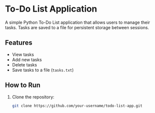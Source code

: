 # To-Do List Application

A simple Python To-Do List application that allows users to manage their tasks. Tasks are saved to a file for persistent storage between sessions.

## Features
- View tasks
- Add new tasks
- Delete tasks
- Save tasks to a file (`tasks.txt`)

## How to Run
1. Clone the repository:
   ```bash
   git clone https://github.com/your-username/todo-list-app.git
